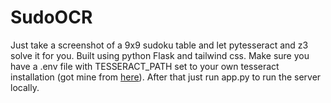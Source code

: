 # SudoOCR

Just take a screenshot of a 9x9 sudoku table and let pytesseract and z3 solve it for you.
Built using python Flask and tailwind css. Make sure you have a .env file with TESSERACT_PATH set to your own tesseract installation (got mine from [here](https://github.com/UB-Mannheim/tesseract/wiki)). After that just run app.py to run the server locally.
